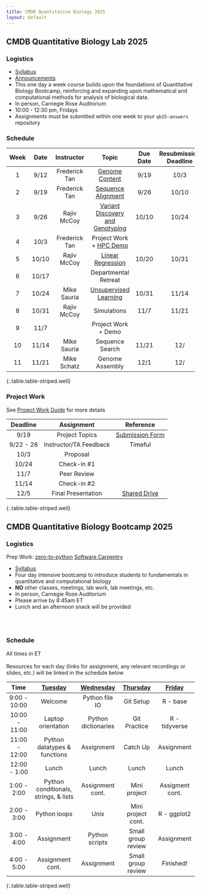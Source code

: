```yaml
---
title: CMDB Quantitative Biology 2025
layout: default
---
```


## CMDB Quantitative Biology Lab 2025

### Logistics
- [Syllabus](resources/syllabi/lab/index.html)
- [Announcements](https://docs.google.com/presentation/d/1iwU8PE--yItXZ4ZezarbLvpJjy0r3G0zVwROj8i6-oA)
- This one day a week course builds upon the foundations of Quantitative Biology Bootcamp, reinforcing and expanding upon mathematical and computational methods for analysis of biological data.
- In person, Carnegie Rose Auditorium
- 10:00 - 12:30 pm, Fridays
- Assignments must be submitted within one week to your `qb25-answers` repository

### Schedule

| Week  | Date  | Instructor      | Topic                                           | Due Date | Resubmission Deadline |
| :---: | :---: | :---:           | :---:                                           | :---:    | :---: |
| 1     | 9/12  | Frederick Tan   | [Genome Content](webpages/week1.html)           | 9/19     | 10/3  |
| 2     | 9/19  | Frederick Tan   | [Sequence Alignment](webpages/week2.html)       | 9/26     | 10/10 |
| 3     | 9/26  | Rajiv McCoy     | [Variant Discovery and Genotyping](webpages/week3.html) | 10/10    | 10/24 |
| 4     | 10/3  | Frederick Tan   | Project Work + [HPC Demo](https://docs.google.com/presentation/d/1q5nPhG9J7AsXyzaL4-aWFABpDclASqKVViYqqVBydVg)                                       |          |       |
| 5     | 10/10 | Rajiv McCoy     |  [Linear Regression](webpages/week5.html)       | 10/20    | 10/31 |
| 6     | 10/17 |                 | Departmental Retreat                            |          |       |
| 7     | 10/24 | Mike Sauria     | [Unsupervised Learning](webpages/week6.html)    | 10/31    | 11/14 |
| 8     | 10/31 | Rajiv McCoy     | Simulations                                     | 11/7     | 11/21 |
| 9     | 11/7  |                 | Project Work + Demo                             |          |       |
| 10    | 11/14 | Mike Sauria     | Sequence Search                                 | 11/21    | 12/   |
| 11    | 11/21 | Mike Schatz     | Genome Assembly                                 | 12/1     | 12/   |
{:.table.table-striped.well}

### Project Work

See [Project Work Guide](webpages/project-work.html) for more details

| Deadline  | Assignment             | Reference       |
| :-------: | :--------------------: | :-------------: |
| 9/19      | Project Topics         | [Submission Form](https://docs.google.com/forms/d/e/1FAIpQLScMqZHoMmYUJJMJTj8YkJwIFXEDMTjvU1Fo6OzFE-SbCqqqTw/viewform) |
| 9/22 - 26 | Instructor/TA Feedback | Timeful         |
| 10/3      | Proposal               |                 |
| 10/24     | Check-in #1            |                 |
| 11/7      | Peer Review            |                 |
| 11/14     | Check-in #2            |                 |
| 12/5      | Final Presentation     | [Shared Drive](https://drive.google.com/drive/folders/1LwOwKdzwD9tg5JUNxdHg8f_7kHPEIqQc)    |
{:.table.table-striped.well}

## CMDB Quantitative Biology Bootcamp 2025

### Logistics
Prep Work: [zero-to-python](https://genomicscafe.github.io/zero-to-python) [Software Carpentry]( http://swcarpentry.github.io/python-novice-inflammation )

- [Syllabus](resources/syllabi/bootcamp/index.html)
- Four day intensive bootcamp to introduce students to fundamentals in quantitative and computational biology 
- <span class="text-danger">**NO** other classes, meetings, lab work, lab meetings, etc.</span>
- In person, Carnegie Rose Auditorium
- Please arrive by 8:45am ET
- Lunch and an afternoon snack will be provided
<!-- - Zoom meeting ID (check Slack for passcode or full link to join): 929 0650 3074 --> 
<br /><br />
<!-- - [Answers to Student Questions](resources/references/reflection_questions_answered.html) -->

### Schedule
All times in ET<br /><br />
Resources for each day (links for assignment, any relevant recordings or slides, etc.) will be linked in the schedule below 

<!--[Tuesday](webpages/day1.md)-->
<!--[Thursday](webpages/day3.md)-->
<!-- | Time            | [Tuesday](webpages/day1.md)            | [Wednesday](webpages/day2.md) |  [Thursday](webpages/day3.md) | [Friday](webpages/day4.md) |  -->

| Time           | [Tuesday](webpages/day1.md)           | [Wednesday](webpages/day2.md) | [Thursday](webpages/day3.md)   | [Friday](webpages/day4.md) | 
| :---:          | :---:                                 | :---:                         | :---:                          | :---:                      |
|   9:00 - 10:00 | Welcome                               | Python file IO                | Git Setup                      | R \- base                  |
|  10:00 - 11:00 | Laptop orientation                    | Python dictionaries           | Git Practice                   | R \- tidyverse             |
|  11:00 - 12:00 | Python datatypes & functions          | Assignment                    | Catch Up                       | Assignment                 | 
|  12:00 -  1:00 | Lunch                                 | Lunch                         | Lunch                          | Lunch                      |
|   1:00 -  2:00 | Python conditionals, strings, & lists | Assignment cont.              | Mini project                   | Assigment cont.            |
|   2:00 -  3:00 | Python loops                          | Unix                          | Mini project cont.             | R \- ggplot2               |
|   3:00 -  4:00 | Assignment                            | Python scripts                | Small group review             | Assignment                 | 
|   4:00 -  5:00 | Assignment cont.                      | Assignment                    | Small group review             | Finished!                  | 
{:.table.table-striped.well}


<!--- Recall that a link looks like [Friday](day5/index.html) --->
<!--

      Basic python: running scripts, types up to list, files, reading line-by-line, split and join,
        - Exercise: summarizing SAM file, various questions not needing dictionaries
      Python II: dictionaries, functions, modules (importing) with numpy and statsmodels
        - Introduce another format and parse it, using numpy

      Python III: classes -- FASTA parser
        - Parsing blast output (too hard? we pushed this all the way to day 5 in 2015)

      Python IV: counting k-mers using FASTA parser
        - k-mer matching

-->
